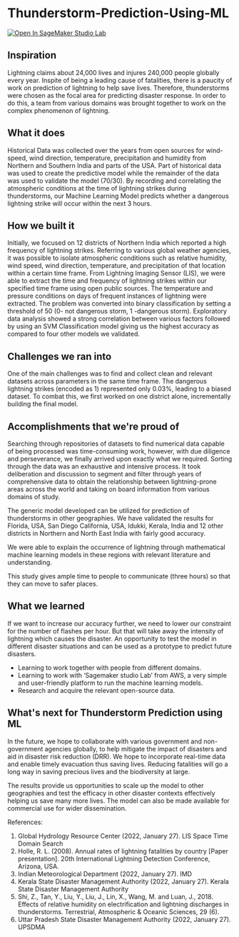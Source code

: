 # Thunderstorm-Prediction-Using-ML
[![Open In SageMaker Studio Lab](https://studiolab.sagemaker.aws/studiolab.svg)](https://studiolab.sagemaker.aws/import/github/https://github.com/suryaremanan/Thunderstorm-Prediction-Using-ML/blob/main/Preprocessing/final_notebook.ipynb)
## Inspiration
Lightning claims about 24,000 lives and injures 240,000 people globally every year. Inspite of being a leading cause of fatalities, there is a paucity of work on prediction of lightning to help save lives. Therefore, thunderstorms were chosen as the focal area for predicting disaster response. In order to do this, a team from various domains was brought together to work on the complex phenomenon of lightning.

## What it does
Historical Data was collected over the years from open sources for wind-speed, wind direction, temperature, precipitation and humidity from Northern and Southern India and parts of the USA. Part of historical data was used to create the predictive model while the remainder of the data was used to validate the model (70/30). By recording and correlating the atmospheric conditions at the time of lightning strikes during thunderstorms, our Machine Learning Model predicts whether a dangerous lightning strike will occur within the next 3 hours.

## How we built it
Initially, we focused on 12 districts of Northern India which reported a high frequency of lightning strikes. Referring to various global weather agencies, it was possible to isolate atmospheric conditions such as relative humidity, wind speed, wind direction, temperature, and precipitation of that location within a certain time frame. From Lightning Imaging Sensor (LIS), we were able to extract the time and frequency of lightning strikes within our specified time frame using open public sources. The temperature and pressure conditions on days of frequent instances of lightning were extracted. The problem was converted into binary classification by setting a threshold of 50 (0- not dangerous storm, 1 -dangerous storm). Exploratory data analysis showed a strong correlation between various factors followed by using an SVM Classification model giving us the highest accuracy as compared to four other models we validated. 

## Challenges we ran into
One of the main challenges was to find and collect clean and relevant datasets across parameters in the same time frame. The dangerous lightning strikes (encoded as 1) represented only 0.03%, leading to a biased dataset. To combat this, we first worked on one district alone, incrementally building the final model. 

## Accomplishments that we're proud of

Searching through repositories of datasets to find numerical data capable of being processed was time-consuming work, however, with due diligence and perseverance, we finally arrived upon exactly what we required. Sorting through the data was an exhaustive and intensive process. It took deliberation and discussion to segment and filter through years of comprehensive data to obtain the relationship between lightning-prone areas across the world and taking on board information from various domains of study.

The generic model developed can be utilized for prediction of thunderstorms in other geographies. We have validated the results for Florida, USA, San Diego California, USA, Idukki, Kerala, India and 12 other districts in Northern and North East India with fairly good accuracy.

We were able to explain the occurrence of lightning through mathematical machine learning models in these regions with relevant literature and understanding.

This study gives ample time to people to communicate (three hours) so that they can move to safer places.


## What we learned
If we want to increase our accuracy further, we need to lower our constraint for the number of flashes per hour. But that will take away the intensity of lightning which causes the disaster.
An opportunity to test the model in different disaster situations and can be used as a prototype to predict future disasters. 
<ul>
<li>Learning to work together with people from different domains. </li>
<li>Learning to work with ‘Sagemaker studio Lab’ from AWS, a very simple and user-friendly platform to run the machine learning models.</li>
<li>Research and acquire the relevant open-source data. </li>
</ul>



## What's next for Thunderstorm Prediction using ML

In the future, we hope to collaborate with various government and non-government agencies globally, to help mitigate the impact of disasters and aid in disaster risk reduction (DRR). We hope to incorporate real-time data and enable timely evacuation thus saving lives. Reducing fatalities will go a long way in saving precious lives and the biodiversity at large.
 
The results provide us opportunities to scale up the model to other geographies and test the efficacy in other disaster contexts effectively helping us save many more lives. The model can also be made available for commercial use for wider dissemination.

References:
<ol>
<li> Global Hydrology Resource Center (2022, January 27). LIS Space Time Domain Search
<https://lightning.nsstc.nasa.gov/nlisib/lissearch.pl?origin=ST&lat=25.13&lon=82.564&alat=2&alon=2&donob=both></li>

<li>Holle, R. L. (2008). Annual rates of lightning fatalities by country [Paper presentation]. 20th International Lightning Detection Conference, Arizona, USA. <https://www.researchgate.net/publication/267855823_Annual_rates_of_lightning_fatalities_by_country></li>
<li> Indian Meteorological Department (2022, January 27). IMD  <https://internal.imd.gov.in/section/satmet/lightning/></li>
<li>Kerala State Disaster Management Authority (2022, January 27). Kerala State Disaster Management Authority <https://sdma.kerala.gov.in/></li>

<li>Shi, Z., Tan, Y., Liu, Y., Liu, J., Lin, X., Wang, M. and Luan, J., 2018. Effects of relative humidity on electrification and lightning discharges in thunderstorms. Terrestrial, Atmospheric & Oceanic Sciences, 29 (6).</li>

<li> Uttar Pradesh State Disaster Management Authority (2022, January 27). UPSDMA <http://upsdma.up.nic.in/></li>

 </ol>
